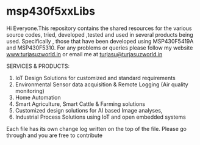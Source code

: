 # msp430f5xxLibs
Hi Everyone.This repository contains the shared resources for the various source codes, tried, developed ,tested and used in several products
being used. Specifically , those that have been developed using MSP430F5419A and MSP430F5310. For any problems or queries please 
follow my website www.turjasuzworld.in or email me at turjasu@turjasuzworld.in

SERVICES & PRODUCTS:

1. IoT Design Solutions for customized and standard requirements
2. Environmental Sensor data acquisition & Remote Logging (Air quality monitoring)
3. Home Automation
4. Smart Agriculture, Smart Cattle & Farming solutions
5. Customized design solutions for AI based Image analyses,
6. Industrial Process Solutions using IoT and open embedded systems

Each file has its own change log written on the top of the file. Please go through and you are free to contribute
